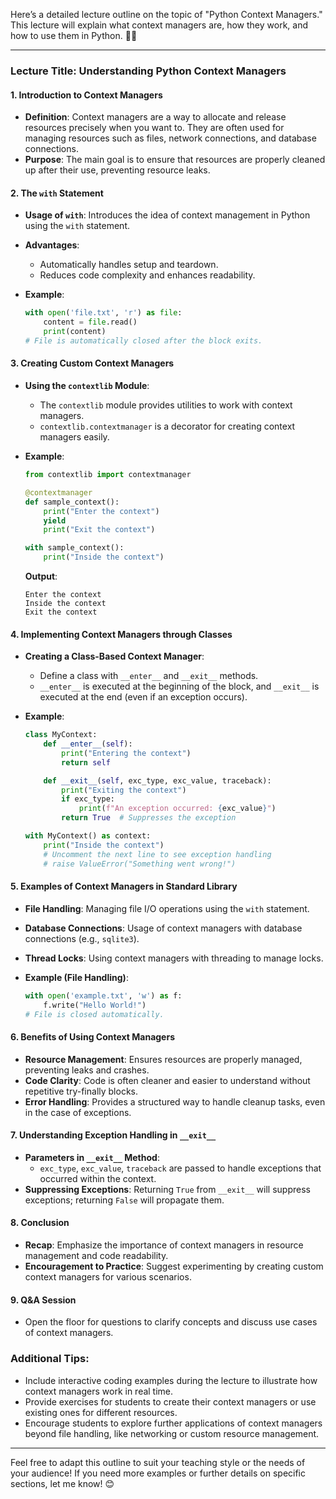 Here’s a detailed lecture outline on the topic of "Python Context Managers." This lecture will explain what context managers are, how they work, and how to use them in Python. 📝🐍

---

### Lecture Title: Understanding Python Context Managers

#### 1. Introduction to Context Managers
- **Definition**: Context managers are a way to allocate and release resources precisely when you want to. They are often used for managing resources such as files, network connections, and database connections.
- **Purpose**: The main goal is to ensure that resources are properly cleaned up after their use, preventing resource leaks.

#### 2. The `with` Statement
- **Usage of `with`**: Introduces the idea of context management in Python using the `with` statement.
- **Advantages**: 
  - Automatically handles setup and teardown.
  - Reduces code complexity and enhances readability.
  
- **Example**:
  ```python
  with open('file.txt', 'r') as file:
      content = file.read()
      print(content)
  # File is automatically closed after the block exits.
  ```

#### 3. Creating Custom Context Managers
- **Using the `contextlib` Module**: 
  - The `contextlib` module provides utilities to work with context managers.
  - `contextlib.contextmanager` is a decorator for creating context managers easily.
  
- **Example**:
  ```python
  from contextlib import contextmanager

  @contextmanager
  def sample_context():
      print("Enter the context")
      yield
      print("Exit the context")

  with sample_context():
      print("Inside the context")
  ```
  **Output**:
  ```
  Enter the context
  Inside the context
  Exit the context
  ```

#### 4. Implementing Context Managers through Classes
- **Creating a Class-Based Context Manager**: 
   - Define a class with `__enter__` and `__exit__` methods.
   - `__enter__` is executed at the beginning of the block, and `__exit__` is executed at the end (even if an exception occurs).
   
- **Example**:
  ```python
  class MyContext:
      def __enter__(self):
          print("Entering the context")
          return self

      def __exit__(self, exc_type, exc_value, traceback):
          print("Exiting the context")
          if exc_type:
              print(f"An exception occurred: {exc_value}")
          return True  # Suppresses the exception

  with MyContext() as context:
      print("Inside the context")
      # Uncomment the next line to see exception handling
      # raise ValueError("Something went wrong!")
  ```

#### 5. Examples of Context Managers in Standard Library
- **File Handling**: Managing file I/O operations using the `with` statement.
- **Database Connections**: Usage of context managers with database connections (e.g., `sqlite3`).
- **Thread Locks**: Using context managers with threading to manage locks.

- **Example (File Handling)**:
  ```python
  with open('example.txt', 'w') as f:
      f.write("Hello World!")
  # File is closed automatically.
  ```

#### 6. Benefits of Using Context Managers
- **Resource Management**: Ensures resources are properly managed, preventing leaks and crashes.
- **Code Clarity**: Code is often cleaner and easier to understand without repetitive try-finally blocks.
- **Error Handling**: Provides a structured way to handle cleanup tasks, even in the case of exceptions.

#### 7. Understanding Exception Handling in `__exit__`
- **Parameters in `__exit__` Method**: 
  - `exc_type`, `exc_value`, `traceback` are passed to handle exceptions that occurred within the context.
- **Suppressing Exceptions**: Returning `True` from `__exit__` will suppress exceptions; returning `False` will propagate them.

#### 8. Conclusion
- **Recap**: Emphasize the importance of context managers in resource management and code readability.
- **Encouragement to Practice**: Suggest experimenting by creating custom context managers for various scenarios.

#### 9. Q&A Session
- Open the floor for questions to clarify concepts and discuss use cases of context managers.

### Additional Tips:
- Include interactive coding examples during the lecture to illustrate how context managers work in real time.
- Provide exercises for students to create their context managers or use existing ones for different resources.
- Encourage students to explore further applications of context managers beyond file handling, like networking or custom resource management.

---

Feel free to adapt this outline to suit your teaching style or the needs of your audience! If you need more examples or further details on specific sections, let me know! 😊
